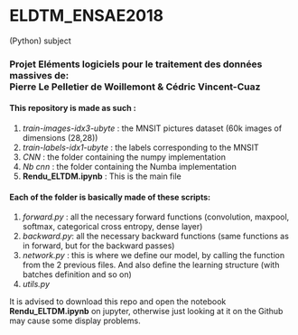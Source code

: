 # ELDTM_ENSAE2018
(Python) subject


### Projet Eléments logiciels pour le traitement des données massives de: <br/> Pierre Le Pelletier de Woillemont  & Cédric Vincent-Cuaz

#### This repository is made as such :

  1. _train-images-idx3-ubyte_ : the MNSIT pictures dataset (60k images of dimensions (28,28)) 
  2. _train-labels-idx1-ubyte_ : the labels corresponding to the MNSIT 
  3. _CNN_ : the folder containing the numpy implementation 
  4. _Nb cnn_ : the folder containing the Numba implementation 
  5. **Rendu_ELTDM.ipynb** : This is the main file

#### Each of the folder is basically made of these scripts:

  1. _forward.py_ : all the necessary forward functions (convolution, maxpool, softmax, categorical cross entropy, dense layer) 
  2. _backward.py_: all the necessary backward functions (same functions as in forward, but for the backward passes) 
  3. _network.py_ : this is where we define our model, by calling the function from the 2 previous files. And also define the learning structure (with batches definition and so on)
  4. _utils.py_
 
 
 It is advised to download this repo and open the notebook __Rendu_ELTDM.ipynb__ on jupyter, otherwise just looking at it on the Github may cause some display problems.
